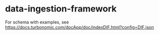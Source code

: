# data-ingestion-framework

For schema with examples, see https://docs.turbonomic.com/docApp/doc/indexDIF.html?config=DIF.json
